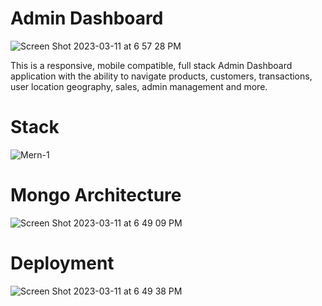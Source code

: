 # Admin Dashboard
![Screen Shot 2023-03-11 at 6 57 28 PM](https://user-images.githubusercontent.com/22222231/224519963-a6ac998c-5194-433a-8fc2-07139fc65b5b.png)

This is a responsive, mobile compatible, full stack Admin Dashboard application with the ability to navigate products, customers, transactions, user location geography, sales, admin management and more.

# Stack
![Mern-1](https://user-images.githubusercontent.com/22222231/224519858-07da5cef-d3d7-4e39-900f-6f2baff9b38c.jpeg)

# Mongo Architecture
![Screen Shot 2023-03-11 at 6 49 09 PM](https://user-images.githubusercontent.com/22222231/224519897-9f95320a-56c8-4e44-8e9e-fe7198ed3a97.png)

# Deployment
![Screen Shot 2023-03-11 at 6 49 38 PM](https://user-images.githubusercontent.com/22222231/224519900-e0abc13d-b749-40a8-be46-35127c831b9c.png)


